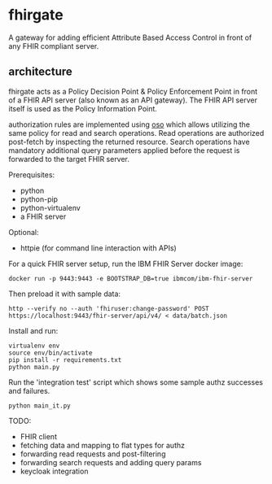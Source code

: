 # fhirgate

A gateway for adding efficient Attribute Based Access Control in front of any FHIR compliant server.

## architecture

fhirgate acts as a Policy Decision Point & Policy Enforcement Point in front of a FHIR API server (also known as an API gateway). The FHIR API server itself is used as the Policy Information Point.

authorization rules are implemented using [oso](osohq.com) which allows utilizing the same policy for read and search operations. Read operations are authorized post-fetch by inspecting the returned resource. Search operations have mandatory additional query parameters applied before the request is forwarded to the target FHIR server.

Prerequisites:
- python
- python-pip
- python-virtualenv
- a FHIR server

Optional: 
- httpie (for command line interaction with APIs)

For a quick FHIR server setup, run the IBM FHIR Server docker image:
```
docker run -p 9443:9443 -e BOOTSTRAP_DB=true ibmcom/ibm-fhir-server
```

Then preload it with sample data:
```
http --verify no --auth 'fhiruser:change-password' POST https://localhost:9443/fhir-server/api/v4/ < data/batch.json
```

Install and run:
```
virtualenv env
source env/bin/activate
pip install -r requirements.txt
python main.py
```

Run the 'integration test' script which shows some sample authz successes and failures.
```
python main_it.py
```

TODO:
- FHIR client
- fetching data and mapping to flat types for authz
- forwarding read requests and post-filtering
- forwarding search requests and adding query params
- keycloak integration
